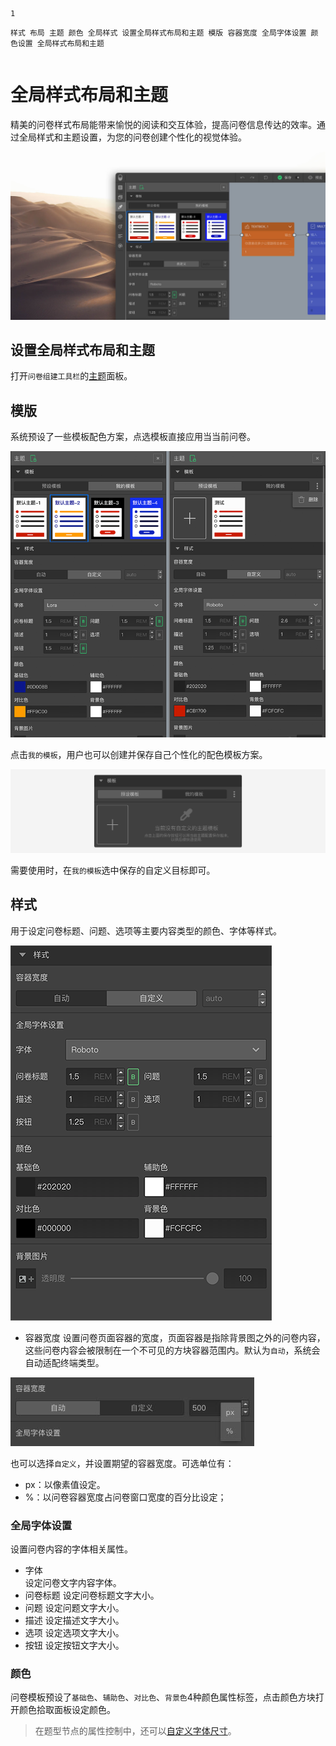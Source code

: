 ```index
1
```
```tag
样式 布局 主题 颜色 全局样式 设置全局样式布局和主题 模版 容器宽度 全局字体设置 颜色设置 全局样式布局和主题
```
```summary

```
# 全局样式布局和主题

精美的问卷样式布局能带来愉悦的阅读和交互体验，提高问卷信息传达的效率。通过全局样式和主题设置，为您的问卷创建个性化的视觉体验。

<img src='./assets/theme-kit-cn.jpg'>

## 设置全局样式布局和主题
打开`问卷组建工具栏`的[主题](../04layoutOfEditor/03components/03theme.md)面板。

## 模版
系统预设了一些模板配色方案，点选模板直接应用当当前问卷。

<img src='./assets/theme-kit.png'>

点击`我的模板`，用户也可以创建并保存自己个性化的配色模板方案。

<img src='./assets/my-theme.png'>

需要使用时，在`我的模板`选中保存的自定义目标即可。

## 样式
用于设定问卷标题、问题、选项等主要内容类型的颜色、字体等样式。

<img src='./assets/themeLayout.png'>

+ 容器宽度
设置问卷页面容器的宽度，页面容器是指除背景图之外的问卷内容，这些问卷内容会被限制在一个不可见的方块容器范围内。默认为`自动`，系统会自动适配终端类型。

<img src='./assets/containerunit.jpg'>

也可以选择`自定义`，并设置期望的容器宽度。可选单位有：
+ px：以像素值设定。
+ %：以问卷容器宽度占问卷窗口宽度的百分比设定；

### 全局字体设置
设置问卷内容的字体相关属性。

+ 字体  
设定问卷文字内容字体。
+ 问卷标题
设定问卷标题文字大小。
+ 问题
设定问题文字大小。
+ 描述
设定描述文字大小。
+ 选项
设定选项文字大小。
+ 按钮
设定按钮文字大小。

### 颜色
问卷模板预设了`基础色`、`辅助色`、`对比色`、`背景色`4种颜色属性标签，点击颜色方块打开颜色拾取面板设定颜色。

> 在题型节点的属性控制中，还可以[自定义字体尺寸](../../12layoutAndTheme/questionLayoutSetting/02userdefinedFontSize.md)。

